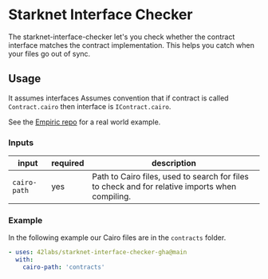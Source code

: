 # Starknet Interface Checker

The starknet-interface-checker let's you check whether the contract interface matches the contract implementation. This helps you catch when your files go out of sync.

## Usage

It assumes interfaces Assumes convention that if contract is called `Contract.cairo` then interface is `IContract.cairo`.

See the [Empiric repo](https://github.com/42labs/Empiric) for a real world example.

### Inputs

| input | required | description |
| ----- | -------- | ----------- |
| `cairo-path` | yes | Path to Cairo files, used to search for files to check and for relative imports when compiling. |

### Example

In the following example our Cairo files are in the `contracts` folder.

```yaml
- uses: 42labs/starknet-interface-checker-gha@main
  with:
    cairo-path: 'contracts'
```
